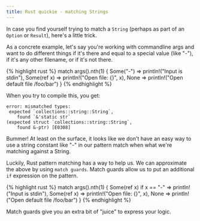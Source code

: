 ```yaml
---
title: Rust quickie - matching Strings
---
```


In case you find yourself trying to match a ```String``` (perhaps as part of an ```Option``` or ```Result```), here's a little trick.

As a concrete example, let's say you're working with commandline args and want to do different things if it's there and equal to a special value (like "-"), if it's any other filename, or if it's not there.

{% highlight rust %}
match args().nth(1) {
    Some("-")     => println!("Input is stdin"),
    Some(ref x)   => println!("Open file: {}", x),
    None          => println!("Open default file /foo/bar")
}
{% endhighlight %}

When you try to compile this, you get:

```
error: mismatched types:
 expected `collections::string::String`,
    found `&'static str`
(expected struct `collections::string::String`,
    found &-ptr) [E0308]
```

Bummer! At least on the surface, it looks like we don't have an easy way to use a string constant like "-" in our pattern match when what we're matching against a String.

Luckily, Rust pattern matching has a way to help us.  We can approximate the above by using ```match guards```.  Match guards allow us to put an additional ```if``` expression on the pattern.

{% highlight rust %}
match args().nth(1) {
    Some(ref x) if x == "-" => println!("Input is stdin"),
    Some(ref x) => println!("Open file: {}", x),
    None        => println!("Open default file /foo/bar")
}
{% endhighlight %}

Match guards give you an extra bit of "juice" to express your logic.
